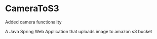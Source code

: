 # CameraToS3
Added camera functionality

A Java Spring Web Application that uploads image to amazon s3 bucket
